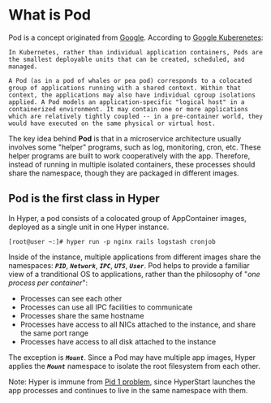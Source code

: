 # What is Pod

Pod is a concept originated from [Google](https://github.com/GoogleCloudPlatform/kubernetes/blob/master/docs/pods.md). According to [Google Kuberenetes](https://github.com/GoogleCloudPlatform/kubernetes/blob/master/docs/pods.md):

    In Kubernetes, rather than individual application containers, Pods are the smallest deployable units that can be created, scheduled, and managed.

    A Pod (as in a pod of whales or pea pod) corresponds to a colocated group of applications running with a shared context. Within that context, the applications may also have individual cgroup isolations applied. A Pod models an application-specific "logical host" in a containerized environment. It may contain one or more applications which are relatively tightly coupled -- in a pre-container world, they would have executed on the same physical or virtual host.

The key idea behind **Pod** is that in a microservice architecture usually involves some "helper" programs, such as log, monitoring, cron, etc. These helper programs are built to work cooperatively with the app. Therefore, instead of running in multiple isolated containers, these processes should share the namespace, though they are packaged in different images.

## Pod is the first class in Hyper

In Hyper, a pod consists of a colocated group of AppContainer images, deployed as a single unit in one Hyper instance.

	[root@user ~:]# hyper run -p nginx rails logstash cronjob

Inside of the instance, multiple applications from different images share the namespaces: ***`PID`***, ***`Network`***, ***`IPC`***, ***`UTS`***, ***`User`***. Pod helps to provide a familiar view of a tranditional OS to applications, rather than the philosophy of "*one process per container*":

- Processes can see each other
- Processes can use all IPC facilities to communicate
- Processes share the same hostname
- Processes have access to all NICs attached to the instance, and share the same port range
- Processes have access to all disk attached to the instance

The exception is ***`Mount`***. Since a Pod may have multiple app images, Hyper applies the ***`Mount`*** namespace to isolate the root filesystem from each other.

Note: Hyper is immune from [Pid  1 problem](https://blog.phusion.nl/2015/01/20/docker-and-the-pid-1-zombie-reaping-problem/), since HyperStart launches the app processes and continues to live in the same namespace with them.
